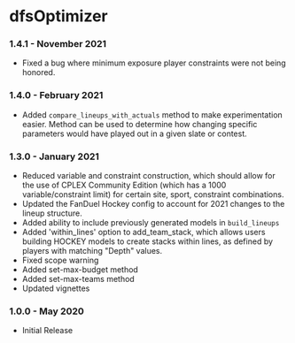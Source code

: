 # dfsOptimizer

### 1.4.1 - November 2021
* Fixed a bug where minimum exposure player constraints were not being honored.

### 1.4.0 - February 2021
* Added `compare_lineups_with_actuals` method to make experimentation easier.  Method can be used to determine how changing specific parameters would have played out in a given slate or contest.

### 1.3.0 - January 2021
* Reduced variable and constraint construction, which should allow for the use of CPLEX Community Edition (which has a 1000 variable/constraint limit) for certain site, sport, constraint combinations.
* Updated the FanDuel Hockey config to account for 2021 changes to the lineup structure. 
* Added ability to include previously generated models in `build_lineups`
* Added 'within_lines' option to add_team_stack, which allows users building HOCKEY models to create stacks within lines, as defined by players with matching "Depth" values.
* Fixed scope warning
* Added set-max-budget method
* Added set-max-teams method
* Updated vignettes

### 1.0.0 - May 2020
* Initial Release


